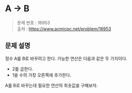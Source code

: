 # A → B

> 문제 번호 : 16953  
> 출처 : https://www.acmicpc.net/problem/16953

## 문제 설명

<p>정수 A를 B로 바꾸려고 한다. 가능한 연산은 다음과 같은 두 가지이다.</p>
<ul>
 <li>2를 곱한다.</li>
 <li>1을 수의 가장 오른쪽에 추가한다.&nbsp;</li>
</ul>
<p>A를 B로 바꾸는데 필요한 연산의 최솟값을 구해보자.</p>

